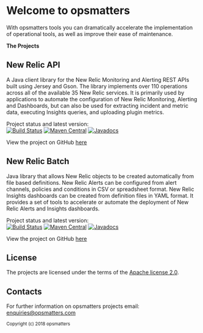 # Welcome to opsmatters

With opsmatters tools you can dramatically accelerate the implementation of operational tools, as well as improve their ease of maintenance.

**The Projects**

## New Relic API
A Java client library for the New Relic Monitoring and Alerting REST APIs built using Jersey and Gson.
The library implements over 110 operations across all of the available 35 New Relic services.
It is primarily used by applications to automate the configuration of New Relic Monitoring, Alerting and Dashboards, but can also be used for extracting incident and metric data, executing Insights queries, and uploading plugin metrics.

Project status and latest version:  
[![Build Status](https://travis-ci.org/opsmatters/newrelic-api.svg?branch=master)](https://travis-ci.org/opsmatters/newrelic-api)
[![Maven Central](https://maven-badges.herokuapp.com/maven-central/com.opsmatters/newrelic-api/badge.svg?style=blue)](https://maven-badges.herokuapp.com/maven-central/com.opsmatters/newrelic-api)
[![Javadocs](http://javadoc.io/badge/com.opsmatters/newrelic-api.svg)](http://javadoc.io/doc/com.opsmatters/newrelic-api)  

View the project on GitHub [here](https://github.com/opsmatters/newrelic-api)

## New Relic Batch
Java library that allows New Relic objects to be created automatically from file based definitions.
New Relic Alerts can be configured from alert channels, policies and conditions in CSV or spreadsheet format.
New Relic Insights dashboards can be created from definition files in YAML format.
It provides a set of tools to accelerate or automate the deployment of New Relic Alerts and Insights dashboards.

Project status and latest version:  
[![Build Status](https://travis-ci.org/opsmatters/newrelic-batch.svg?branch=master)](https://travis-ci.org/opsmatters/newrelic-batch)
[![Maven Central](https://maven-badges.herokuapp.com/maven-central/com.opsmatters/newrelic-batch/badge.svg?style=blue)](https://maven-badges.herokuapp.com/maven-central/com.opsmatters/newrelic-batch)
[![Javadocs](http://javadoc.io/badge/com.opsmatters/newrelic-batch.svg)](http://javadoc.io/doc/com.opsmatters/newrelic-batch)

View the project on GitHub [here](https://github.com/opsmatters/newrelic-batch)

## License

The projects are licensed under the terms of the [Apache license 2.0](https://www.apache.org/licenses/LICENSE-2.0.html).

## Contacts

For further information on opsmatters projects email: enquiries@opsmatters.com

<sub>Copyright (c) 2018 opsmatters</sub>